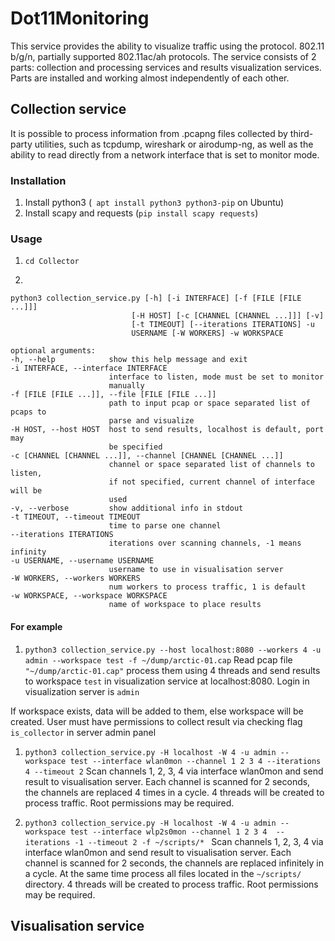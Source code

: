 # Dot11Monitoring
This service provides the ability to visualize traffic using the protocol.
802.11 b/g/n, partially supported 802.11ac/ah protocols. The service consists of 2 parts: 
collection and processing services and results visualization services. 
Parts are installed and working almost independently of each other.

 ## Collection service
It is possible to process information from .pcapng files collected by third-party 
utilities, such as tcpdump, wireshark or airodump-ng, as well as the ability to 
read directly from a network interface that is set to monitor mode.
  
  ### Installation
  
  1. Install python3 (``` apt install python3 python3-pip``` on Ubuntu)
  1. Install scapy and requests (```pip install scapy requests```)
   
  ### Usage
  1. ```cd Collector```
  
  1.  
  ``` 
  python3 collection_service.py [-h] [-i INTERFACE] [-f [FILE [FILE ...]]]
                             [-H HOST] [-c [CHANNEL [CHANNEL ...]]] [-v]
                             [-t TIMEOUT] [--iterations ITERATIONS] -u
                             USERNAME [-W WORKERS] -w WORKSPACE
                             
  optional arguments:
  -h, --help            show this help message and exit
  -i INTERFACE, --interface INTERFACE
                        interface to listen, mode must be set to monitor
                        manually
  -f [FILE [FILE ...]], --file [FILE [FILE ...]]
                        path to input pcap or space separated list of pcaps to
                        parse and visualize
  -H HOST, --host HOST  host to send results, localhost is default, port may
                        be specified
  -c [CHANNEL [CHANNEL ...]], --channel [CHANNEL [CHANNEL ...]]
                        channel or space separated list of channels to listen,
                        if not specified, current channel of interface will be
                        used
  -v, --verbose         show additional info in stdout
  -t TIMEOUT, --timeout TIMEOUT
                        time to parse one channel
  --iterations ITERATIONS
                        iterations over scanning channels, -1 means infinity
  -u USERNAME, --username USERNAME
                        username to use in visualisation server
  -W WORKERS, --workers WORKERS
                        num workers to process traffic, 1 is default
  -w WORKSPACE, --workspace WORKSPACE
                        name of workspace to place results

  ```
  
  #### For example
  1. ```python3 collection_service.py --host localhost:8080 --workers 4 -u admin --workspace test -f ~/dump/arctic-01.cap```
  Read pcap file ``` "~/dump/arctic-01.cap" ``` process them using 4 threads and send results
   to workspace ```test``` in visualization service at localhost:8080. Login in visualization server is ```admin```
   
   If workspace exists, data will be added to them, else workspace will be created. User must have permissions to collect 
   result via checking flag ```is_collector``` in server admin panel
   
  1. ```python3 collection_service.py -H localhost -W 4 -u admin --workspace test --interface wlan0mon --channel 1 2 3 4 --iterations 4 --timeout 2```
  Scan channels 1, 2, 3, 4 via interface wlan0mon and send result to visualisation server. 
  Each channel is scanned for 2 seconds, the channels are replaced 4 times in a cycle. 4 threads will be created to process traffic.
  Root permissions may be required.
  
  1. ```python3 collection_service.py -H localhost -W 4 -u admin --workspace test --interface wlp2s0mon --channel 1 2 3 4  --iterations -1 --timeout 2 -f ~/scripts/* ```
  Scan channels 1, 2, 3, 4 via interface wlan0mon and send result to visualisation server. 
  Each channel is scanned for 2 seconds, the channels are replaced infinitely in a cycle.  At the same time process all files located in the ```~/scripts/``` directory. 
  4 threads will be created to process traffic. Root permissions may be required.
  
    
 
 ## Visualisation service
